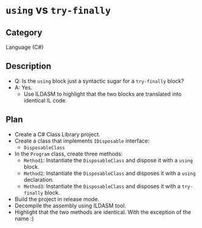 # `using` vs `try-finally`

## Category

Language (C#)

## Description

- Q: Is the `using` block just a syntactic sugar for a `try-finally` block?
- A: Yes.
  - Use ILDASM to highlight that the two blocks are translated into identical IL code.

## Plan

- Create a C# Class Library project.
- Create a class that implements `IDisposable` interface:
  - `DisposableClass`
- In the `Program` class, create three methods:
  - `Method1`: Instantiate the `DisposableClass` and dispose it with a `using` block.
  - `Method2`: Instantiate the `DisposableClass` and disposes it with a `using` declaration.
  - `Method3`: Instantiate the `DisposableClass` and disposes it with a `try-finally` block.
- Build the project in release mode.
- Decompile the assembly using ILDASM tool.
- Highlight that the two methods are identical. With the exception of the name :)